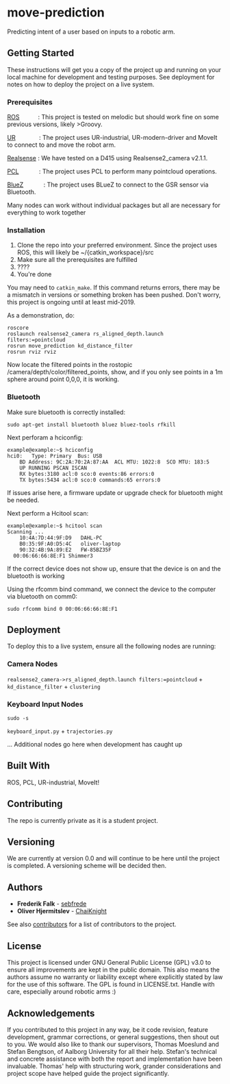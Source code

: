 # move-prediction
Predicting intent of a user based on inputs to a robotic arm.

## Getting Started

These instructions will get you a copy of the project up and running on your local machine for development and testing purposes. See deployment for notes on how to deploy the project on a live system.

### Prerequisites

[ROS](http://wiki.ros.org/ROS/Installation)&nbsp;&nbsp;&nbsp;&nbsp;&nbsp;&nbsp;&nbsp;&nbsp;&nbsp;&nbsp;&nbsp;: This project is tested on melodic but should work fine on some previous versions, likely >Groovy.

[UR](https://github.com/ros-industrial/universal_robot)&nbsp;&nbsp;&nbsp;&nbsp;&nbsp;&nbsp;&nbsp;&nbsp;&nbsp;&nbsp;&nbsp;&nbsp;&nbsp;&nbsp;: The project uses UR-industrial, UR-modern-driver and MoveIt to connect to and move the robot arm. 

[Realsense](https://github.com/IntelRealSense/librealsense/blob/master/doc/installation.md)&nbsp;: We have tested on a D415 using Realsense2_camera v2.1.1. 

[PCL](http://www.pointclouds.org/downloads/)&nbsp;&nbsp;&nbsp;&nbsp;&nbsp;&nbsp;&nbsp;&nbsp;&nbsp;&nbsp;&nbsp;&nbsp;: The project uses PCL to perform many pointcloud operations.

[BlueZ](https://github.com/padelt/bluez)&nbsp;&nbsp;&nbsp;&nbsp;&nbsp;&nbsp;&nbsp;&nbsp;&nbsp;&nbsp;&nbsp;&nbsp;: The project uses BLueZ to connect to the GSR sensor via Bluetooth.

Many nodes can work without individual packages but all are necessary for everything to work together

### Installation

1. Clone the repo into your preferred environment. Since the project uses ROS, this will likely be ~/{catkin_workspace}/src
2. Make sure all the prerequisites are fulfilled
3. ????
4. You're done

You may need to `catkin_make`. If this command returns errors, there may be a mismatch in versions or something broken has been pushed. Don't worry, this project is ongoing until at least mid-2019.

As a demonstration, do:

```
roscore
roslaunch realsense2_camera rs_aligned_depth.launch filters:=pointcloud
rosrun move_prediction kd_distance_filter
rosrun rviz rviz
```

Now locate the filtered points in the rostopic /camera/depth/color/filtered_points, show, and if you only see points in a 1m sphere around point 0,0,0, it is working.

### Bluetooth

Make sure bluetooth is correctly installed:
```
sudo apt-get install bluetooth bluez bluez-tools rfkill
```

Next perforam a hciconfig:
```
example@example:~$ hciconfig
hci0:	Type: Primary  Bus: USB
	BD Address: 9C:2A:70:2A:87:AA  ACL MTU: 1022:8  SCO MTU: 183:5
	UP RUNNING PSCAN ISCAN 
	RX bytes:3180 acl:0 sco:0 events:86 errors:0
	TX bytes:5434 acl:0 sco:0 commands:65 errors:0
```
If issues arise here, a firmware update or upgrade check for bluetooth might be needed.

Next perform a Hcitool scan:
```
example@example:~$ hcitool scan
Scanning ...
	10:4A:7D:44:9F:D9	DAHL-PC
	B0:35:9F:A0:D5:4C	oliver-laptop
	90:32:4B:9A:89:E2	FW-85BZ35F
  00:06:66:66:8E:F1 Shimmer3
```
If the correct device does not show up, ensure that the device is on and the bluetooth is working

Using the rfcomm bind command, we connect the device to the computer via bluetooth on comm0:
```
sudo rfcomm bind 0 00:06:66:66:8E:F1
```

## Deployment

To deploy this to a live system, ensure all the following nodes are running:

### Camera Nodes

`realsense2_camera->rs_aligned_depth.launch filters:=pointcloud` + `kd_distance_filter` + `clustering`

### Keyboard Input Nodes

`sudo -s`

`keyboard_input.py` + `trajectories.py`

... Additional nodes go here when development has caught up

## Built With

ROS, PCL, UR-industrial, MoveIt!

## Contributing

The repo is currently private as it is a student project.

## Versioning

We are currently at version 0.0 and will continue to be here until the project is completed. A versioning scheme will be decided then.

## Authors

* **Frederik Falk** - [sebfrede](https://github.com/sebfrede)
* **Oliver Hjermitslev** - [ChaiKnight](https://github.com/ChaiKnight)

See also [contributors](github.com/ChaiKnight/move-prediction/contributors) for a list of contributors to the project.

## License

This project is licensed under GNU General Public License (GPL) v3.0 to ensure all improvements are kept in the public domain. This also means the authors assume no warranty or liability except where explicitly stated by law for the use of this software. The GPL is found in LICENSE.txt. Handle with care, especially around robotic arms :)

## Acknowledgements

If you contributed to this project in any way, be it code revision, feature development, grammar corrections, or general suggestions, then shout out to you.
We would also like to thank our supervisors, Thomas Moeslund and Stefan Bengtson, of Aalborg University for all their help. Stefan's technical and concrete assistance with both the report and implementation have been invaluable. Thomas' help with structuring work, grander considerations and project scope have helped guide the project significantly.
